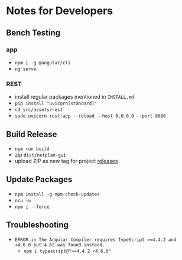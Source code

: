 # Notes for Developers

## Bench Testing

### app

- `npm i -g @angular/cli`
- `ng serve`

### REST

- install regular packages mentioned in `INSTALL.md`
- `pip install "uvicorn[standard]"`
- `cd src/assets/rest`
- `sudo uvicorn rest:app --reload --host 0.0.0.0 --port 8080`

## Build Release

- `npm run build`
- zip `dist/netplan-gui`
- upload ZIP as new tag for project [releases](https://github.com/xinthose/Netplan-GUI/releases)

## Update Packages

- `npm install -g npm-check-updates`
- `ncu -u`
- `npm i --force`

## Troubleshooting

- `ERROR in The Angular Compiler requires TypeScript >=4.4.2 and <4.6.0 but 4.62 was found instead.`
  - `npm i typescript@">=4.4.2 <4.6.0"`
